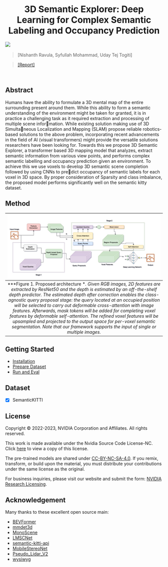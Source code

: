 <div align="center">   
  
# 3D Semantic Explorer: Deep Learning for Complex Semantic Labeling and Occupancy Prediction
</div>



![](./images/camera3D.gif "")

> [Nishanth Ravula, Syfullah Mohammad, Uday Tej Togiti]

>  [[Report]](https://arxiv.org/pdf/2302.12251.pdf)


</br>


## Abstract
Humans have the ability to formulate a 3D mental map of the entire surrounding present around them. While this ability to form a semantic understanding of the environment might be taken for granted, it is in practice a challenging task as it required extraction and processing of multiple scene information. While existing solution making use of 3D Simultaneous Localization and Mapping (SLAM) propose reliable robotics-based solutions to the above problem, incorporating recent advancements in the field of AI (visual transformers) might provide the versatile solutions researchers have been looking for. Towards this we propose 3D Semantic Explorer, a transformer based 3D mapping model that analyzes, extract semantic information from various view points, and performs complex semantic labelling and occupancy prediction given an environment. To achieve this we use voxels to develop 3D semantic scene completion followed by using CNNs to predict occupancy of semantic labels for each voxel in 3D space. By proper consideration of Sparsity and class imbalance, the proposed model performs significantly well on the semantic kitty dataset.


## Method

| ![space-1.jpg](images/arch.jpg) | 
|:--:| 
| ***Figure 1. Proposed architecture **. Given RGB images, 2D features are extracted by ResNet50 and the depth is estimated by an off-the-shelf depth predictor. The estimated depth after correction enables the class-agnostic query proposal stage: the query located at an occupied position will be selected to carry out deformable cross-attention with image features. Afterwards, mask tokens will be added for completing voxel features by deformable self-attention. The refined voxel features will be upsampled and projected to the output space for per-voxel semantic segmentation. Note that our framework supports the input of single or multiple images.* |

## Getting Started
- [Installation](instruction_files/install.md) 
- [Prepare Dataset](instruction_files/prepare_dataset.md)
- [Run and Eval](instruction_files/getting_started.md)

## Dataset

- [x] SemanticKITTI



## License
Copyright © 2022-2023, NVIDIA Corporation and Affiliates. All rights reserved.

This work is made available under the Nvidia Source Code License-NC. Click [here](https://github.com/NVlabs/semanticEx/blob/main/LICENSE) to view a copy of this license.

The pre-trained models are shared under [CC-BY-NC-SA-4.0](https://creativecommons.org/licenses/by-nc-sa/4.0/). If you remix, transform, or build upon the material, you must distribute your contributions under the same license as the original.

For business inquiries, please visit our website and submit the form: [NVIDIA Research Licensing](https://www.nvidia.com/en-us/research/inquiries/).

## Acknowledgement

Many thanks to these excellent open source main:
- [BEVFormer](https://github.com/fundamentalvision/BEVFormer)
- [mmdet3d](https://github.com/open-mmlab/mmdetection3d)
- [MonoScene](https://github.com/astra-vision/MonoScene)
- [LMSCNet](https://github.com/astra-vision/LMSCNet)
- [semantic-kitti-api](https://github.com/PRBonn/semantic-kitti-api) 
- [MobileStereoNet](https://github.com/cogsys-tuebingen/mobilestereonet)
- [Pseudo_Lidar_V2](https://github.com/mileyan/Pseudo_Lidar_V2)
- [wysiwyg](https://github.com/peiyunh/wysiwyg)
